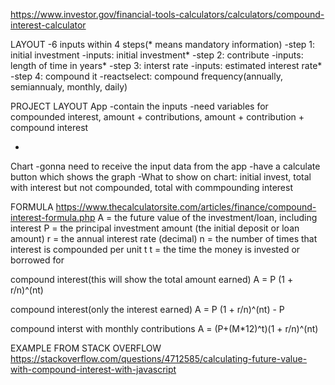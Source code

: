 https://www.investor.gov/financial-tools-calculators/calculators/compound-interest-calculator

LAYOUT
-6 inputs within 4 steps(* means mandatory information)
-step 1: initial investment
    -inputs: initial investment*
-step 2: contribute
    -inputs: length of time in years*
-step 3: interst rate
    -inputs: estimated interest rate*
-step 4: compound it
    -reactselect: compound frequency(annually, semiannualy, monthly, daily)


PROJECT LAYOUT
App
-contain the inputs
-need variables for compounded interest, amount + contributions, amount + contribution + compound interest

-
Chart
-gonna need to receive the input data from the app 
-have a calculate button which shows the graph
-What to show on chart: initial invest, total with interest but not compounded, total with commpounding interest

FORMULA
https://www.thecalculatorsite.com/articles/finance/compound-interest-formula.php
A = the future value of the investment/loan, including interest
P = the principal investment amount (the initial deposit or loan amount)
r = the annual interest rate (decimal)
n = the number of times that interest is compounded per unit t
t = the time the money is invested or borrowed for

compound interest(this will show the total amount earned)
A = P (1 + r/n)^(nt)

compound interest(only the interest earned)
A = P (1 + r/n)^(nt) - P

compound interst with monthly contributions
A = (P+(M*12)^t)(1 + r/n)^(nt)



EXAMPLE FROM STACK OVERFLOW
https://stackoverflow.com/questions/4712585/calculating-future-value-with-compound-interest-with-javascript

